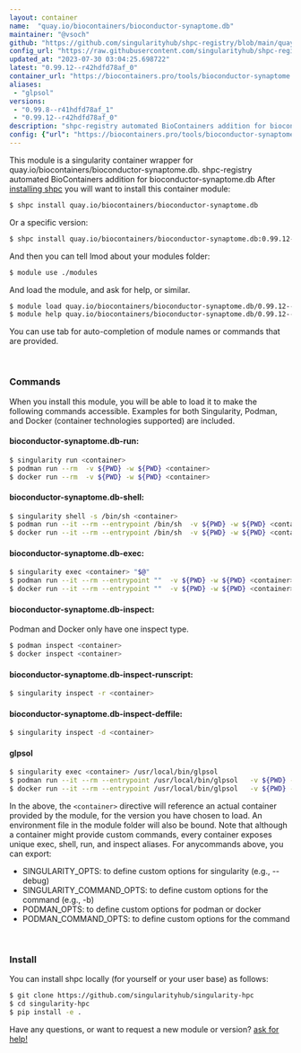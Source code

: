```yaml
---
layout: container
name:  "quay.io/biocontainers/bioconductor-synaptome.db"
maintainer: "@vsoch"
github: "https://github.com/singularityhub/shpc-registry/blob/main/quay.io/biocontainers/bioconductor-synaptome.db/container.yaml"
config_url: "https://raw.githubusercontent.com/singularityhub/shpc-registry/main/quay.io/biocontainers/bioconductor-synaptome.db/container.yaml"
updated_at: "2023-07-30 03:04:25.698722"
latest: "0.99.12--r42hdfd78af_0"
container_url: "https://biocontainers.pro/tools/bioconductor-synaptome.db"
aliases:
 - "glpsol"
versions:
 - "0.99.8--r41hdfd78af_1"
 - "0.99.12--r42hdfd78af_0"
description: "shpc-registry automated BioContainers addition for bioconductor-synaptome.db"
config: {"url": "https://biocontainers.pro/tools/bioconductor-synaptome.db", "maintainer": "@vsoch", "description": "shpc-registry automated BioContainers addition for bioconductor-synaptome.db", "latest": {"0.99.12--r42hdfd78af_0": "sha256:8f1b7fe30bb9916aacf08bc7165fde57d299081804363b4245006054bc2c7d9d"}, "tags": {"0.99.8--r41hdfd78af_1": "sha256:2d453fdef720b1037f3e36272cd38f34a4e2fc5fb2ca92011f44c271f37c063f", "0.99.12--r42hdfd78af_0": "sha256:8f1b7fe30bb9916aacf08bc7165fde57d299081804363b4245006054bc2c7d9d"}, "docker": "quay.io/biocontainers/bioconductor-synaptome.db", "aliases": {"glpsol": "/usr/local/bin/glpsol"}}
---
```


This module is a singularity container wrapper for quay.io/biocontainers/bioconductor-synaptome.db.
shpc-registry automated BioContainers addition for bioconductor-synaptome.db
After [installing shpc](#install) you will want to install this container module:


```bash
$ shpc install quay.io/biocontainers/bioconductor-synaptome.db
```

Or a specific version:

```bash
$ shpc install quay.io/biocontainers/bioconductor-synaptome.db:0.99.12--r42hdfd78af_0
```

And then you can tell lmod about your modules folder:

```bash
$ module use ./modules
```

And load the module, and ask for help, or similar.

```bash
$ module load quay.io/biocontainers/bioconductor-synaptome.db/0.99.12--r42hdfd78af_0
$ module help quay.io/biocontainers/bioconductor-synaptome.db/0.99.12--r42hdfd78af_0
```

You can use tab for auto-completion of module names or commands that are provided.

<br>

### Commands

When you install this module, you will be able to load it to make the following commands accessible.
Examples for both Singularity, Podman, and Docker (container technologies supported) are included.

#### bioconductor-synaptome.db-run:

```bash
$ singularity run <container>
$ podman run --rm  -v ${PWD} -w ${PWD} <container>
$ docker run --rm  -v ${PWD} -w ${PWD} <container>
```

#### bioconductor-synaptome.db-shell:

```bash
$ singularity shell -s /bin/sh <container>
$ podman run --it --rm --entrypoint /bin/sh  -v ${PWD} -w ${PWD} <container>
$ docker run --it --rm --entrypoint /bin/sh  -v ${PWD} -w ${PWD} <container>
```

#### bioconductor-synaptome.db-exec:

```bash
$ singularity exec <container> "$@"
$ podman run --it --rm --entrypoint ""  -v ${PWD} -w ${PWD} <container> "$@"
$ docker run --it --rm --entrypoint ""  -v ${PWD} -w ${PWD} <container> "$@"
```

#### bioconductor-synaptome.db-inspect:

Podman and Docker only have one inspect type.

```bash
$ podman inspect <container>
$ docker inspect <container>
```

#### bioconductor-synaptome.db-inspect-runscript:

```bash
$ singularity inspect -r <container>
```

#### bioconductor-synaptome.db-inspect-deffile:

```bash
$ singularity inspect -d <container>
```


#### glpsol

```bash
$ singularity exec <container> /usr/local/bin/glpsol
$ podman run --it --rm --entrypoint /usr/local/bin/glpsol   -v ${PWD} -w ${PWD} <container> -c " $@"
$ docker run --it --rm --entrypoint /usr/local/bin/glpsol   -v ${PWD} -w ${PWD} <container> -c " $@"
```



In the above, the `<container>` directive will reference an actual container provided
by the module, for the version you have chosen to load. An environment file in the
module folder will also be bound. Note that although a container
might provide custom commands, every container exposes unique exec, shell, run, and
inspect aliases. For anycommands above, you can export:

 - SINGULARITY_OPTS: to define custom options for singularity (e.g., --debug)
 - SINGULARITY_COMMAND_OPTS: to define custom options for the command (e.g., -b)
 - PODMAN_OPTS: to define custom options for podman or docker
 - PODMAN_COMMAND_OPTS: to define custom options for the command

<br>

### Install

You can install shpc locally (for yourself or your user base) as follows:

```bash
$ git clone https://github.com/singularityhub/singularity-hpc
$ cd singularity-hpc
$ pip install -e .
```

Have any questions, or want to request a new module or version? [ask for help!](https://github.com/singularityhub/singularity-hpc/issues)
